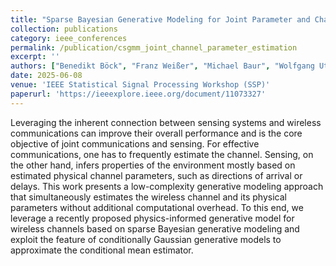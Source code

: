 ```yaml
---
title: "Sparse Bayesian Generative Modeling for Joint Parameter and Channel Estimation"
collection: publications
category: ieee_conferences
permalink: /publication/csgmm_joint_channel_parameter_estimation
excerpt: ''
authors: ["Benedikt Böck", "Franz Weißer", "Michael Baur", "Wolfgang Utschick"]
date: 2025-06-08
venue: 'IEEE Statistical Signal Processing Workshop (SSP)'
paperurl: 'https://ieeexplore.ieee.org/document/11073327'
---
```

Leveraging the inherent connection between sensing systems and wireless communications can improve their overall performance and is the core objective of joint communications and sensing. For effective communications, one has to frequently estimate the channel. Sensing, on the other hand, infers properties of the environment mostly based on estimated physical channel parameters, such as directions of arrival or delays. This work presents a low-complexity generative modeling approach that simultaneously estimates the wireless channel and its physical parameters without additional computational overhead. To this end, we leverage a recently proposed physics-informed generative model for wireless channels based on sparse Bayesian generative modeling and exploit the feature of conditionally Gaussian generative models to approximate the conditional mean estimator.